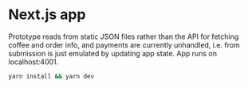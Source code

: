 # Next.js app

Prototype reads from static JSON files rather than the API for fetching coffee and order info, and payments are currently unhandled, i.e. from submission is just emulated by updating app state. App runs on localhost:4001.

```bash
yarn install && yarn dev
```
